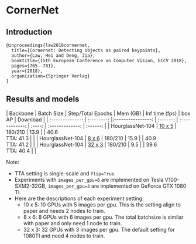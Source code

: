 # CornerNet

## Introduction
```
@inproceedings{law2018cornernet,
  title={Cornernet: Detecting objects as paired keypoints},
  author={Law, Hei and Deng, Jia},
  booktitle={15th European Conference on Computer Vision, ECCV 2018},
  pages={765--781},
  year={2018},
  organization={Springer Verlag}
}
```

## Results and models

| Backbone        | Batch Size | Step/Total Epochs | Mem (GB) | Inf time (fps) | box AP | Download |
| :-------------: | :--------: |:----------------: | :------: | :------------: | :----: | :-------------: | :------: |
| HourglassNet-104 | [10 x 5](./cornernet_hourglass104_mstest_10x5_210e_coco.py) | 180/210 | 13.9 | | 40.6<br>TTA: 41.3 | |
| HourglassNet-104 | [8 x 6](./cornernet_hourglass104_mstest_8x6_210e_coco.py) | 180/210 | 15.9 | | 40.9<br>TTA: 41.2 | |
| HourglassNet-104 | [32 x 3](./cornernet_hourglass104_mstest_32x3_210e_coco.py) | 180/210 | 9.5 | | 39.6<br>TTA: 40.4 | |

Note: 
- TTA setting is single-scale and `flip=True`.
- Experiments with `images_per_gpu=6` are implemented on Tesla V100-SXM2-32GB, `images_per_gpu=3` are implemented on GeForce GTX 1080 Ti.
- Here are the descriptions of each experiment setting:
    - 10 x 5: 10 GPUs with 5 images per gpu. This is the setting align to paper and needs 2 nodes to train.
    - 8 x 6: 8 GPUs with 6 images per gpu. The total batchsize is similar with paper and only need 1 node to train.
    - 32 x 3: 32 GPUs with 3 images per gpu. The default setting for 1080TI and need 4 nodes to train.
